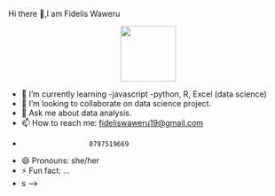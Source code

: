  Hi there 👋,I am Fidelis Waweru
<div id="header" align="center">
  <img src="https://media.giphy.com/media/M9gbBd9nbDrOTu1Mqx/giphy.gif" width="100"/>
</div>

- 🌱 I’m currently learning -javascript 
                              -python, R, Excel (data science)
- 👯 I’m looking to collaborate on data science project.
- 💬 Ask me about data analysis.
- 📫 How to reach me: fideliswaweru19@gmail.com           
-                      0797519669                
- 😄 Pronouns: she/her
- ⚡ Fun fact: ...
- s
-->
